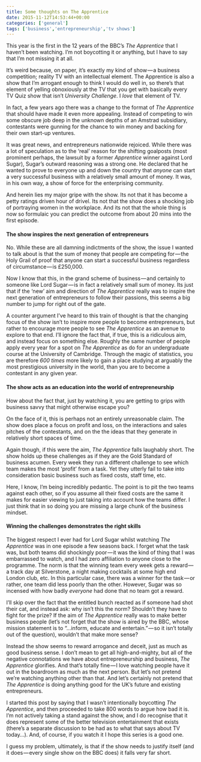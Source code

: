 ```yaml
---
title: Some thoughts on The Apprentice
date: 2015-11-12T14:53:44+00:00
categories: ['general']
tags: ['business','entrepreneurship','tv shows']
---
```

This year is the first in the 12 years of the BBC’s _The Apprentice_ that I haven’t been watching. I’m not boycotting it or anything, but I have to say that I’m not missing it at all.

It’s weird because, on paper, it’s exactly my kind of show — a business competition; reality TV with an intellectual element. The Apprentice is also a show that I’m arrogant enough to think I would do well in, so there’s that element of yelling obnoxiously at the TV that you get with basically every TV Quiz show that isn’t _University Challenge_. I _love_ that element of TV.

In fact, a few years ago there was a change to the format of _The Apprentice_ that should have made it even more appealing. Instead of competing to win some obscure job deep in the unknown depths of an Amstrad subsidiary, contestants were gunning for the chance to win money and backing for their own start-up ventures.

It was great news, and entrepreneurs nationwide rejoiced. While there was a lot of speculation as to the ‘real’ reason for the shifting goalposts (most prominent perhaps, the lawsuit by a former _Apprentice_ winner against Lord Sugar), Sugar’s outward reasoning was a strong one. He declared that he wanted to prove to everyone up and down the country that _anyone_ can start a very successful business with a relatively small amount of money. It was, in his own way, a show of force for the enterprising community.

And herein lies my major gripe with the show. Its not that it has become a petty ratings driven hour of drivel. Its not that the show does a shocking job of portraying women in the workplace. And its not that the whole thing is now so formulaic you can predict the outcome from about 20 mins into the first episode.

#### The show inspires the next generation of entrepreneurs

No. While these are all damning indictments of the show, the issue I wanted to talk about is that the sum of money that people are competing for — the Holy Grail of proof that anyone can start a successful business regardless of circumstance — is £250,000.

Now I know that this, in the grand scheme of business — and certainly to someone like Lord Sugar — is in fact a relatively small sum of money. Its just that if the ‘new’ aim and direction of _The Apprentice_ really was to inspire the next generation of entrepreneurs to follow their passions, this seems a big number to jump for right out of the gate.

A counter argument I’ve heard to this train of thought is that the changing focus of the show isn’t to inspire more people to become entrepreneurs, but rather to encourage more people to see _The Apprentice_ as an avenue to explore to that end. I’ll ignore the fact that, if true, this is a ridiculous aim, and instead focus on something else. Roughly the same number of people apply every year for a spot on _The Apprentice_ as do for an undergraduate course at the University of Cambridge. Through the magic of statistics, you are therefore _600 times_ more likely to gain a place studying at arguably the most prestigious university in the world, than you are to become a contestant in any given year.

#### The show acts as an education into the world of entrepreneurship

How about the fact that, just by watching it, you are getting to grips with business savvy that might otherwise escape you?

On the face of it, this is perhaps not an entirely unreasonable claim. The show does place a focus on profit and loss, on the interactions and sales pitches of the contestants, and on the the ideas that they generate in relatively short spaces of time.

Again though, if this were the aim, _The Apprentice_ falls laughably short. The show holds up these challenges as if they are the Gold Standard of business acumen. Every week they run a different challenge to see which team makes the most ‘profit’ from a task. Yet they utterly fail to take into consideration basic business such as fixed costs, staff time, etc.

Here, I know, I’m being incredibly pedantic. The point is to pit the two teams against each other, so if you assume all their fixed costs are the same it makes for easier viewing to just taking into account how the teams differ. I just think that in so doing you are missing a large chunk of the business mindset.

#### Winning the challenges demonstrates the right skills

The biggest respect I ever had for Lord Sugar whilst watching _The Apprentice_ was in one episode a few seasons back. I forget what the task was, but both teams did shockingly poor — it was the kind of thing that I was embarrassed to watch, and I had zero affiliation to anyone close to the programme. The norm is that the winning team every week gets a reward — a track day at Silverstone, a night making cocktails at some high end London club, etc. In this particular case, there was a winner for the task — or rather, one team did less poorly than the other. However, Sugar was so incensed with how badly _everyone_ had done that no team got a reward.

I’ll skip over the fact that the entitled bunch reacted as if someone had shot their cat, and instead ask: why isn’t this the norm? Shouldn’t they have to fight for the prize? If the aim of _The Apprentice_ really was to make better business people (let’s not forget that the show is aired by the BBC, whose mission statement is to “…inform, educate and entertain.” — so it isn’t totally out of the question), wouldn’t that make more sense?

Instead the show seems to reward arrogance and deceit, just as much as good business sense. I don’t mean to get all high-and-mighty, but all of the negative connotations we have about entrepreneurship and business, _The Apprentice_ glorifies. And that’s totally fine — I love watching people have it out in the boardroom as much as the next person. But let’s not pretend we’re watching anything other than that. And let’s certainly not pretend that _The Apprentice_ is doing anything good for the UK’s future and existing entrepreneurs.

I started this post by saying that I wasn’t intentionally boycotting _The Apprentice_, and then proceeded to take 800 words to argue how bad it is. I’m not actively taking a stand against the show, and I do recognise that it does represent some of the better television entertainment that exists (there’s a separate discussion to be had as to what that says about TV today…). And, of course, if you watch it I hope this series is a good one.

I guess my problem, ultimately, is that if the show needs to justify itself (and it does — every single show on the BBC does) it falls very far short.